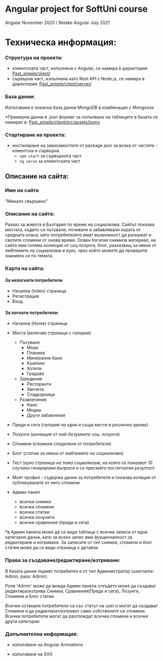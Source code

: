 # Angular project for SoftUni course 
Angular November 2020 / Retake Angular July 2021

# Техническа информация:
### Структура на проекта:

* клиентската част, изпълнена с Angular, се намира в директория: [Past_simple/client/](https://github.com/LoraKamenova/Past-Simple)
* сървърна част, изпълнена като Rest API с Node.js, се намира в директория: [Past_simple/client/server/](https://github.com/LoraKamenova/Past-Simple/tree/master/server)

### База данни:

Използвана е локална база данни MongoDB в комбинация с Mongoose

*Примерни данни в .json формат за попълване на таблиците в базата се намират в: [Past_simple/client/src/assets/jsons](https://github.com/LoraKamenova/Past-Simple/tree/master/src/assets/jsons)

### Стартиране на проекта:

* инсталиране на зависимостите от package json за всяка от частите - клиентска и сървърна
    * `npm start` за сървърната част
    * `ng serve` за клиентската част

## Описание на сайта:

### Име на сайта
"Минало свършено"

### Описание на сайта:
Разказ за живота в България по време на социализма. Сайтът показва местата, където са пътували, почивали и забавлявали хората от средната класа, като потребителите имат възможност да разкажат и свотите спомени от онова време. Освен богатия снимков материал, на сайта има голяма колекция от соц лозунги, блог, разказващ за някои от емблемите на социализма и куиз, чрез който можете да проверите знанията си по темата.


### Карта на сайта:

#### За нелогнати потребители
* Начална (Index) страница
* Регистрация
* Вход

#### За логнати потребители:
* Начална (Home) страница
* Места (_включва страници с галерии_)
  * Пътуване
    * Море
    * Планина
    * Минерални бани
    * Къмпинг
    * Хотели
    * Градове
  * Заведения
    * Ресторанти
    * Ханчета
    * Сладкарници
  * Развлечения
    * Кино
    * Медии
    * Други забавления
* Преди и сега (_галерия на едни и същи места в различно време_)
* Лозунги (_колекция от най-безумните соц. лозунги_)
* Спомени (_спомени споделени от потребители_)
* Блог (_статии за някои от емблемите на социализма_)
* Тест (_куиз страница на тема социализъм, на която се показват 10 случано генерирани въпроса и се пресмята постигнатия резултат_)


* Моят профил - съдържа данни за потребителя и показва колеция от публикуваните от него спомени
* Админ панел
  * всички снимки
  * всички спомени
  * всички статии
  * всички лозуниги
  * всички сравнения (преди и сега)
  
*в Админ панела може да се види таблица с всички записи от една категория данни, като за всеки запис има фукционалност за редактиране и изтриване. За записите от тип снимки, спомени и блог статии може да се види страница с детайли


### Права за създаване/редактиране/изтриване:
В базата данни пърият потребител e от тип Администратор (username: Admin, pass: Admin).

Роля 'Admin' може да вижда Админ панела откъдето може да създава/редактира/изтрива Снимки, Сравнения(Преди и сега), Лозунги, Спомени и Блог статии

Всички останали потребители са със статут на user и могат да създават Спомени и да редактират/изтриват само собствените си спомени. Всички потребители могат да разглеждат всички спомени и всички други категории

### Допълнителна информация:
* използване на Angular Animations

* използване на SVG
